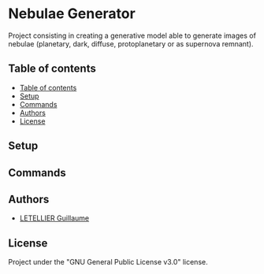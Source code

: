 # Nebulae Generator

Project consisting in creating a generative model able to generate images of nebulae (planetary, dark, diffuse, protoplanetary or as supernova remnant).

## Table of contents

  - [Table of contents](#table-of-contents)
  - [Setup](#setup)
  - [Commands](#commands)
  - [Authors](#authors)
  - [License](#license)

## Setup

## Commands

## Authors
- [LETELLIER Guillaume](https://github.com/Guigui14460)

## License
Project under the "GNU General Public License v3.0" license.
